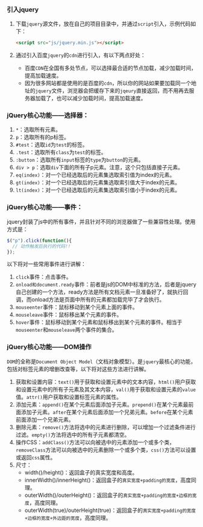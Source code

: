 ### 引入jquery
1. 下载`jquery`源文件，放在自己的项目目录中，并通过`script`引入，示例代码如下：
    ```html    
    <script src="js/jquery.min.js"></script>
    ```

2. 通过引入百度`jquery`的`cdn`进行引入，有以下两点好处：
    * 百度`CDN`在全国有多处节点，可以选择最合适的节点加载，减少加载时间，提高加载速度。
    * 因为很多网站都是使用的是百度的`cdn`，所以你的网站如果要加载同一个地址的`jquery`文件，浏览器会把缓存下来的`jqeury`直接返回，而不用再去服务器加载了，也可以减少加载时间，提高加载速度。

### jQuery核心功能——选择器：
1. `*`：选取所有元素。
2. `p`：选取所有的p标签。
3. `#test`：选取`id`为`test`的标签。
4. `.test`：选取所有`class`为`test`的标签。
5. `:button`：选取所有`input`标签的`type`为`button`的元素。
6. `div > p`：选取`div`下面的所有子p元素。注意，这个只包括直接子元素。
7. `eq(index)`：对一个已经选取后的元素集选取索引值为index的元素。
8. `gt(index)`：对一个已经选取后的元素集选取索引值大于index的元素。
9. `lt(index)`：对一个已经选取后的元素集选取索引值小于index的元素。


### jQuery核心功能——事件：
jquery封装了js中的所有事件，并且针对不同的浏览器做了一些兼容性处理。使用方式是：

```javascript
$("p").click(function(){
  // 动作触发后执行的代码!!
});
```
以下将对一些常用事件进行讲解：

1. `click`事件：点击事件。
2. `onload和document.ready`事件：前者是js的DOM中标准的方法，后者是jquery自己创建的一个方法，ready方法是所有文档元素一旦准备好了，就执行回调，而onload方法是页面中所有的元素都加载完毕了才会执行。
3. `mouseenter`事件：鼠标移动到某个元素上面的事件。
4. `mouseleave`事件：鼠标移出某个元素的事件。
5. `hover`事件：鼠标移动到某个元素和鼠标移出到某个元素的事件。相当于`mouseenter`和`mouseleave`两个事件的集合。

### jQuery核心功能——DOM操作
`DOM`的全称是`Document Object Model`（文档对象模型）。是`jquery`最核心的功能，包括对标签元素的增删改查等，以下将对这些方法进行讲解。

1. 获取和设置内容：`text()`用于获取和设置元素中的文本内容，`html()`用户获取和设置元素中的所有子元素及其文本内容，`val()`用于获取和设置元素的`value`值。`attr()`用户获取和设置标签元素的属性。
2. 添加元素：`append()`在某个元素后面添加子元素。`prepend()`在某个元素最前面添加子元素。`after`在某个元素后面添加一个兄弟元素。`before`在某个元素前面添加一个兄弟元素。
3. 删除元素：`remove()`方法将选中的元素进行删除，可以增加一个过滤条件进行过滤。`empty()`方法将选中的所有子元素都清空。
4. 操作CSS：`addClass()`方法可以向被选中的元素添加一个或多个类，`removeClass`方法可以向被选中的元素删除一个或多个类，`css()`方法可以设置或返回`css`属性。
5. 尺寸：
    * width()/height()：返回盒子的真实宽度和高度。
    * innerWidth()/innerHeight()：返回盒子的`真实宽度+padding的宽度`，高度同理。
    * outerWidth()/outerHeight()：返回盒子的`真实宽度+padding的宽度+边框的宽度`，高度同理。
    * outerWidth(true)/outerHeight(true)：返回盒子的`真实宽度+padding的宽度+边框的宽度+外边距的宽度`，高度同理。